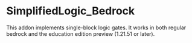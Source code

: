 # SimplifiedLogic_Bedrock
This addon implements single-block logic gates. It works in both regular bedrock and the education edition preview (1.21.51 or later). 
